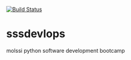 [![Build Status](https://travis-ci.org/Tacsy/sssdevlops.svg?branch=master)](https://travis-ci.org/Tacsy/sssdevlops)

# sssdevlops
molssi python software development bootcamp
